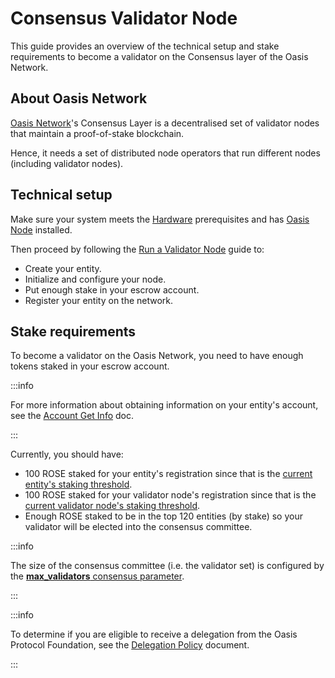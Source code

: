 # Consensus Validator Node

This guide provides an overview of the technical setup and stake requirements to
become a validator on the Consensus layer of the Oasis Network.

## About Oasis Network

[Oasis Network](../../general/oasis-network/README.mdx)'s Consensus Layer is a decentralised set of validator nodes that maintain a proof-of-stake blockchain.

Hence, it needs a set of distributed node operators that run different nodes (including validator nodes).

## Technical setup

Make sure your system meets the [Hardware](../../node/run-your-node/prerequisites/hardware-recommendations.md) prerequisites and has [Oasis Node](../../node/run-your-node/prerequisites/oasis-node.md) installed.

Then proceed by following the [Run a Validator Node](../../node/run-your-node/validator-node/README.md) guide to:

* Create your entity.
* Initialize and configure your node.
* Put enough stake in your escrow account.
* Register your entity on the network.

## Stake requirements

To become a validator on the Oasis Network, you need to have enough tokens staked in your escrow account.

:::info

For more information about obtaining information on your entity's account, see the [Account Get Info](../../general/manage-tokens/advanced/oasis-cli-tools/get-account-info.md) doc.

:::

Currently, you should have:

* 100 ROSE staked for your entity's registration since that is the [current entity's staking threshold](../../node/genesis-doc.md#node-and-paratime-token-thresholds).
* 100 ROSE staked for your validator node's registration since that is the [current validator node's staking threshold](../../node/genesis-doc.md#node-and-paratime-token-thresholds).
* Enough ROSE staked to be in the top 120 entities (by stake) so your validator will be elected into the consensus committee.

:::info

The size of the consensus committee (i.e. the validator set) is configured by the [**max_validators** consensus parameter](../../node/genesis-doc.md#consensus).

:::

:::info

To determine if you are eligible to receive a delegation from the Oasis Protocol Foundation, see the [Delegation Policy](../delegation-policy.md) document.

:::
